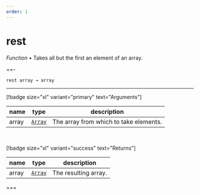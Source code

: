 ```yaml
---
order: 1
---
```

# rest

_Function_ &bull; Takes all but the first an element of an array.


==- <pre><code>rest array &rarr; array</code></pre>
<hr>

[!badge size="xl" variant="primary" text="Arguments"]

| name | type | description |
|------|------|-------------|
|array|[`Array`][Array]|The array from which to take elements.|

<br>

[!badge size="xl" variant="success" text="Returns"]

| name | type | description |
|------|------|-------------|
|array|[`Array`][Array]|The resulting array.|



===




[Array]: https://developer.mozilla.org/en-US/docs/Web/JavaScript/Reference/Global_Objects/Array